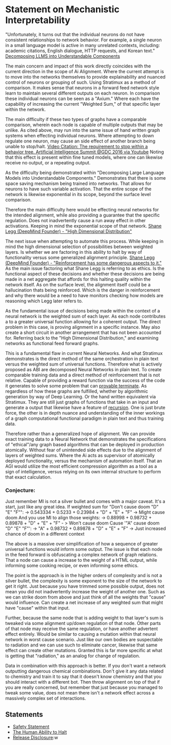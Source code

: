 # Statement on Mechanistic Interpretability
"Unfortunately, it turns out that the individual neurons do not have consistent relationships to network behavior. For example, a single neuron in a small language model is active in many unrelated contexts, including: academic citations, English dialogue, HTTP requests, and Korean text." [Decomposing LLMS into Understandable Components](https://www.anthropic.com/index/decomposing-language-models-into-understandable-components)

The main concern and impact of this work directly coincides with the current direction in the scope of Ai Alignment. Where the current attempt is to move into the networks themselves to provide explainability and nuanced control of neurons or grouping of such. Using Stratimux as a method of comparison. It makes sense that neurons in a forward feed network style learn to maintain several different outputs on each neuron. In comparison these individual neurons can be seen as a "Axium." Where each have the capability of increasing the current "Weighted Sum," of that specific layer within the network.

The main difficulty if these two types of graphs have a comparable comparison, wherein each node is capable of multiple outputs that may be unlike. As cited above, may run into the same issue of hand written graph systems when effecting individual neurons. Where attempting to down regulate one neuron, may cause an side effect of another branch being unable to stop/halt. [Video Citation: The requirement to stop within a behavior tree. Artificial Intelligence Summit @GDC 2016 via Youtube](https://youtube.com/clip/UgkxtZlIbvaMv0OUCJ5kJFiaUCjmEQCBD0C6?si=tkrAkvbpqByq096U) Noting that this effect is present within fine tuned models, where one can likewise receive no output, or a repeating output.

As the difficulty being demonstrated within "Decomposing Large Language Models into Understandable Components." Demonstrates that there is some space saving mechanism being trained into networks. That allows for neurons to have such variable activation. That the entire scope of the network is likewise exponential in its scope, beyond the surface level comparison.

Therefore the main difficulty here would be effecting neural networks for the intended alignment, while also providing a guarantee that the specific regulation. Does not inadvertently cause a run away effect in other activations. Keeping in mind the exponential scope of that network.
[Shane Legg (DeepMind Founder) - "High Dimensional Distribution"](https://youtube.com/clip/UgkxdUzTJNLBNf3o3hdQFq4Vs3jdQqXSDsuS?si=rckF9heUS4fVQfFV)

The next issue when attempting to automate this process. While keeping in mind the high dimensional selection of possibilities between weighted layers. Is whether we are factoring in this ability to halt by way of functionality versus some generalized alignment principle.
[Shane Legg (DeepMind Founder) - "Reinforcement has some dangerous aspects to it."](https://youtube.com/clip/Ugkx94rHRlwdiUdzphZTM0ZYRK_pmQUKstk3?si=Y6qohoaqNbacdf8h) As the main issue factoring what Shane Legg is referring to as ethics. Is the functional aspect of these decisions and whether these decisions are being made in a net aggregate that affords for this halting quality within the network itself. As on the surface level, the alignment itself could be a hallucination thats being reinforced. Which is the danger in reinforcement and why there would be a need to have monitors checking how models are reasoning which Legg later refers to.

As the fundamental issue of decisions being made within the context of a neural network is the weighted sum of each layer. As each node contributes a to a greater universal function allowing for a coherent output. The direct problem in this case, is proving alignment in a specific instance. May also create a short circuit in another arrangement that has not been accounted for. Referring back to the "High Dimensional Distribution," and examining networks as functional feed forward graphs.

This is a fundamental flaw in current Neural Networks. And what Stratimux demonstrates is the direct method of the same orchestration in plain text versus the weighted sum of universal functions. Therefore what is actively proposed as ABI are decomposed Neural Networks in plain text. To create comparable training data and a direct method of reinforcement that is not relative. Capable of providing a reward function via the success of the code it generates to solve some problem that can [provable terminate](https://en.m.wikipedia.org/wiki/Total_functional_programming). As regardless of how these graphs are fulfilled, whether by algorithmic generation by way of Deep Learning. Or the hand written equivalent via Stratimux. They are still just graphs of functions that take in an input and generate a output that likewise have a feature of [recursion](https://blog.gdeltproject.org/llm-infinite-loops-failure-modes-the-current-state-of-llm-entity-extraction/). One is just brute force, the other is in depth nuance and understanding of the inner workings of a graph computational functional paradigm in plain text and thus training data.

Therefore rather than a generalized hope of alignment. We can provide exact training data to a Neural Network that demonstrates the specifications of "ethical"/any graph based algorithms that can be deployed in production atomically. Without fear of unintended side effects due to the alignment of layers of weighted sums. Where the Ai acts as supervisor of atomically deployed functionality, versus the mechanism of automation itself. That an AGI would utilize the most efficient compression algorithm as a tool as a sign of intelligence, versus relying on its own internal structure to perform that exact calculation.

### Conjecture:
Just remember MI is not a silver bullet and comes with a major caveat. It's a start, just like any great idea.
If weighted sum for "Don't cause doom "D" "E" "F"":  ->  0.543334 + 0.5233 + 0.23984 + "D" + "E" + "F" -> Might cause doom
And you use MI to align those weights:               ->  0.88998 + 0.98732 + 0.89878 + "D" + "E" + "F" - > Won't cause doom
Cause '"A" cause doom "D" "E" "F"':                  ->  "A" + 0.98732 + 0.89878 + "D" + "E" + "F" -> Just increased chance of doom in a different context

The above is a massive over simplification of how a sequence of greater universal functions would inform some output. The issue is that each node in the feed forward is obfuscating a complex network of graph relations. That a node can cause a increase to the weight of a HTML output, while informing some cooking recipe, or even informing some ethics.

The point is the approach is in the higher orders of complexity and is not a silver bullet, the complexity is some exponent to the size of the network to get it right. Just because you have trimmed some possible output, does not mean you did not inadvertently increase the weight of another one. Such as we can strike doom from above and just think of all the weights that "cause" would influence. Can create a net increase of any weighted sum that might have "cause" within that input.

Further, because the same node that is adding weight to that layer's sum is tweaked via some alignment up/down regulation of that node. Other parts of that node may receive the same regulation, or have another advertent effect entirely. Would be similar to causing a mutation within that neural network in worst cause scenario. Just like our own bodies are suspectable to radiation and we can use such to eliminate cancer, likewise that same effect can create other mutations. Granted this is far more specific at what is getting that "radiation," as an analog for change of regulation.

Data in combination with this approach is better. If you don't want a network outputting dangerous chemical combinations. Don't give it any data related to chemistry and train it to say that it doesn't know chemistry and that you should interact with a different bot. Then throw alignment on top of that if you are really concerned, but remember that just because you managed to tweak some value, does not mean there isn't a network effect across a massively complex set of interactions.

## Statements
* [Safety Statement](https://github.com/Phuire-Research/Stratimux/blob/main/StatementSafety.md)
* [The Human Ability to Halt](https://github.com/Phuire-Research/Stratimux/blob/main/StatementHH.md)
* [Release Disclosure](https://github.com/Phuire-Research/Stratimux/blob/main/ReleaseDisclosure.md):w